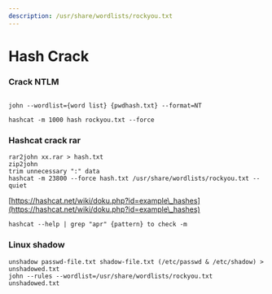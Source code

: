 ```yaml
---
description: /usr/share/wordlists/rockyou.txt
---
```


# Hash Crack

### Crack NTLM

```

john --wordlist={word list} {pwdhash.txt} --format=NT

hashcat -m 1000 hash rockyou.txt --force
```

### Hashcat crack rar

```
rar2john xx.rar > hash.txt
zip2john
trim unnecessary ":" data
hashcat -m 23800 --force hash.txt /usr/share/wordlists/rockyou.txt --quiet 
```

[https://hashcat.net/wiki/doku.php?id=example\_hashes](https://hashcat.net/wiki/doku.php?id=example\_hashes)

```
hashcat --help | grep "apr" {pattern} to check -m 
```

### Linux shadow

```
unshadow passwd-file.txt shadow-file.txt (/etc/passwd & /etc/shadow) > unshadowed.txt
john --rules --wordlist=/usr/share/wordlists/rockyou.txt unshadowed.txt
```

